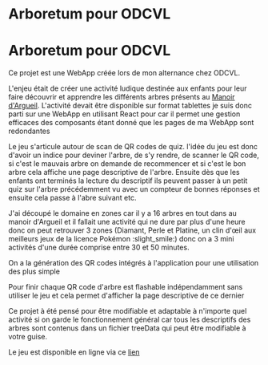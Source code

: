 # Arboretum pour ODCVL

# Arboretum pour ODCVL

Ce projet est une WebApp créée lors de mon alternance chez ODCVL.

L'enjeu était de créer une activité ludique destinée aux enfants pour leur faire découvrir et apprendre les différents arbres présents au [Manoir d'Argueil](https://odcvl.org/le-manoir-d-argueil).
L'activité devait être disponible sur format tablettes je suis donc parti sur une WebApp en utilisant React pour car il permet une gestion efficaces des composants étant donné que les pages de ma WebApp sont redondantes

Le jeu s'articule autour de scan de QR codes de quiz. l'idée du jeu est donc d'avoir un indice pour deviner l'arbre, de s'y rendre, de scanner le QR code, si c'est le mauvais arbre on demande de recommencer et si c'est le bon arbre cela affiche une page descriptive de l'arbre. 
Ensuite dès que les enfants ont terminés la lecture du descriptif ils peuvent passer à un petit quiz sur l'arbre précédemment vu avec un compteur de bonnes réponses et ensuite cela passe à l'abre suivant etc.

J'ai découpé le domaine en  zones car il y a 16 arbres en tout dans au manoir d'Argueil et il fallait une activité qui ne dure par plus d'une heure donc on peut retrouver 3 zones (Diamant, Perle et Platine, un clin d'œil aux meilleurs jeux de la licence Pokémon :slight_smile:) donc on a 3 mini activités d'une durée comprise entre 30 et 50 minutes.

On a la génération des QR codes intégrés à l'application pour une utilisation des plus simple 

Pour finir chaque QR code d'arbre est flashable indépendamment sans utiliser le jeu et cela permet d'afficher la page descriptive de ce dernier


Ce projet à été pensé pour être modifiable et adaptable à n'importe quel activité si on garde le fonctionnement général car tous les descriptifs des arbres sont contenus dans un fichier treeData qui peut être modifiable à votre guise.

Le jeu est disponible en ligne via ce [lien](https://arboretum-odcvl.vercel.app/)
